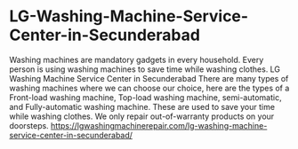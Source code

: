 # LG-Washing-Machine-Service-Center-in-Secunderabad
Washing machines are mandatory gadgets in every household. Every person is using washing machines to save time while washing clothes. LG Washing Machine Service Center in Secunderabad There are many types of washing machines where we can choose our choice, here are the types of a Front-load washing machine, Top-load washing machine, semi-automatic, and Fully-automatic washing machine. These are used to save your time while washing clothes. We only repair out-of-warranty products on your doorsteps. https://lgwashingmachinerepair.com/lg-washing-machine-service-center-in-secunderabad/
